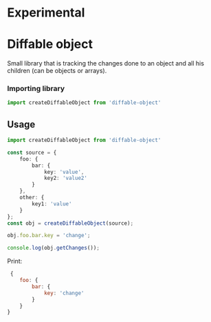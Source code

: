 # Experimental
# Diffable object

Small library that is tracking the changes done to an object and all his children (can be objects or arrays).

### Importing library

```javascript
import createDiffableObject from 'diffable-object'
```

## Usage

```typescript
import createDiffableObject from 'diffable-object'

const source = {
    foo: {
        bar: {
            key: 'value',
            key2: 'value2'
        }
    },
    other: {
        key1: 'value'
    }
};
const obj = createDiffableObject(source);

obj.foo.bar.key = 'change';

console.log(obj.getChanges());
```

Print:
```js
 {
    foo: {
        bar: {
            key: 'change'
        }
    }
}
```
